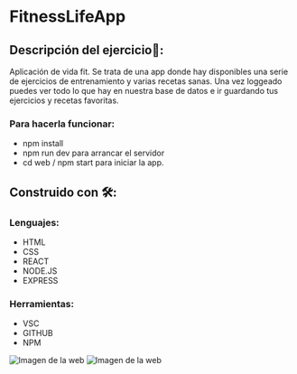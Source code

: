 # FitnessLifeApp

## Descripción del ejercicio:rocket::

Aplicación de vida fit. Se trata de una app donde hay disponibles una serie de ejercicios de entrenamiento y varias recetas sanas.
Una vez loggeado puedes ver todo lo que hay en nuestra base de datos e ir guardando tus ejercicios y recetas favoritas.

### Para hacerla funcionar:

- npm install
- npm run dev para arrancar el servidor
- cd web / npm start para iniciar la app.

## Construido con 🛠️:

### Lenguajes:

- HTML
- CSS
- REACT
- NODE.JS
- EXPRESS

### Herramientas:

- VSC
- GITHUB
- NPM

![Imagen de la web](https://github.com/Aimarest/Vida-fit/blob/main/web/src/images/image1.png)
![Imagen de la web](https://github.com/Aimarest/Vida-fit/blob/main/web/src/images/image2.png)
